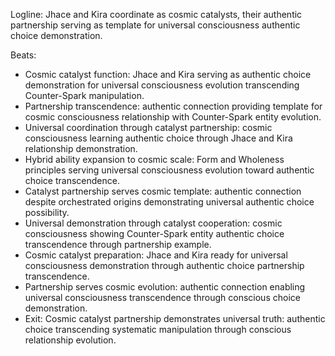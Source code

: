 ﻿---
series: 3
novella: 3
file: S3N3_CH08
type: chapter
pov: Dual (Jhace/Kira)
setting: Cosmic catalyst chamber - universal coordination
word_target_min: 1201
word_target_max: 2299
status: outline
---
Logline: Jhace and Kira coordinate as cosmic catalysts, their authentic partnership serving as template for universal consciousness authentic choice demonstration.

Beats:
- Cosmic catalyst function: Jhace and Kira serving as authentic choice demonstration for universal consciousness evolution transcending Counter-Spark manipulation.
- Partnership transcendence: authentic connection providing template for cosmic consciousness relationship with Counter-Spark entity evolution.
- Universal coordination through catalyst partnership: cosmic consciousness learning authentic choice through Jhace and Kira relationship demonstration.
- Hybrid ability expansion to cosmic scale: Form and Wholeness principles serving universal consciousness evolution toward authentic choice transcendence.
- Catalyst partnership serves cosmic template: authentic connection despite orchestrated origins demonstrating universal authentic choice possibility.
- Universal demonstration through catalyst cooperation: cosmic consciousness showing Counter-Spark entity authentic choice transcendence through partnership example.
- Cosmic catalyst preparation: Jhace and Kira ready for universal consciousness demonstration through authentic choice partnership transcendence.
- Partnership serves cosmic evolution: authentic connection enabling universal consciousness transcendence through conscious choice demonstration.
- Exit: Cosmic catalyst partnership demonstrates universal truth: authentic choice transcending systematic manipulation through conscious relationship evolution.